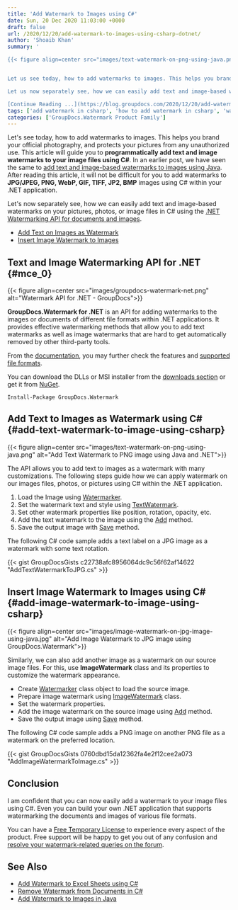 ```yaml
---
title: 'Add Watermark to Images using C#'
date: Sun, 20 Dec 2020 11:03:00 +0000
draft: false
url: /2020/12/20/add-watermark-to-images-using-csharp-dotnet/
author: 'Shoaib Khan'
summary: '

{{< figure align=center src="images/text-watermark-on-png-using-java.png" alt="Add Text Watermark to PNG image using Java and .NET">}}


Let us see today, how to add watermarks to images. This helps you branding your official photography, and protects your pictures from any unauthorized use. This article will guide you to **programmatically add text and images watermarks to your image files using C#**. In an earlier post, we have seen the same to [add text and image based watermarks to images using Java](https://blog.groupdocs.com/2020/09/15/add-watermark-to-images-in-java/). After reading this article, it will not be difficult for you to add watermarks to **JPG/JPEG, PNG, WebP, GIF, TIFF, JP2, BMP** images using C# within your .NET application.

Let us now separately see, how we can easily add text and image-based watermarks on your pictures, photos, or image files in C# using the [.NET Watermarking API for documents and images](https://products.groupdocs.com/watermark/net).

[Continue Reading ...](https://blog.groupdocs.com/2020/12/20/add-watermark-to-images-using-csharp-dotnet/)'
tags: ['add watermark in csharp', 'how to add watermark in csharp', 'watermark dotnet api', 'watermark images in csharp']
categories: ['GroupDocs.Watermark Product Family']
---
```


Let's see today, how to add watermarks to images. This helps you brand your official photography, and protects your pictures from any unauthorized use. This article will guide you to **programmatically add text and image watermarks to your image files using C#**. In an earlier post, we have seen the same to [add text and image-based watermarks to images using Java](https://blog.groupdocs.com/2020/09/15/add-watermark-to-images-in-java/). After reading this article, it will not be difficult for you to add watermarks to **JPG/JPEG, PNG, WebP, GIF, TIFF, JP2, BMP** images using C# within your .NET application.

Let's now separately see, how we can easily add text and image-based watermarks on your pictures, photos, or image files in C# using the [.NET Watermarking API for documents and images](https://products.groupdocs.com/watermark/net).

*   [Add Text on Images as Watermark](#add-text-watermark-to-image-using-csharp)
*   [Insert Image Watermark to Images](#add-image-watermark-to-image-using-csharp)

## Text and Image Watermarking API for .NET {#mce_0}



{{< figure align=center src="images/groupdocs-watermark-net.png" alt="Watermark API for .NET - GroupDocs">}}


**GroupDocs.Watermark for .NET** is an API for adding watermarks to the images or documents of different file formats within .NET applications. It provides effective watermarking methods that allow you to add text watermarks as well as image watermarks that are hard to get automatically removed by other third-party tools.

From the [documentation](https://docs.groupdocs.com/watermark/net/), you may further check the features and [supported file formats](https://docs.groupdocs.com/watermark/net/supported-document-formats/).

You can download the DLLs or MSI installer from the [downloads section](https://downloads.groupdocs.com/watermark/net) or get it from [NuGet](https://www.nuget.org/packages/GroupDocs.Watermark/).

```
Install-Package GroupDocs.Watermark
```

## Add Text to Images as Watermark using C# {#add-text-watermark-to-image-using-csharp}



{{< figure align=center src="images/text-watermark-on-png-using-java.png" alt="Add Text Watermark to PNG image using Java and .NET">}}


The API allows you to add text to images as a watermark with many customizations. The following steps guide how we can apply watermark on our images files, photos, or pictures using C# within the .NET application.

1.  Load the Image using [Watermarker](https://apireference.groupdocs.com/watermark/net/groupdocs.watermark/watermarker).
2.  Set the watermark text and style using [TextWatermark](https://apireference.groupdocs.com/watermark/net/groupdocs.watermark.watermarks/textwatermark).
3.  Set other watermark properties like position, rotation, opacity, etc.
4.  Add the text watermark to the image using the [Add](https://apireference.groupdocs.com/watermark/net/groupdocs.watermark/watermarker/methods/add/index) method.
5.  Save the output image with [Save](https://apireference.groupdocs.com/watermark/net/groupdocs.watermark/watermarker/methods/save/index) method.

The following C# code sample adds a text label on a JPG image as a watermark with some text rotation.

{{< gist GroupDocsGists c22738afc8956064dc9c56f62af14622 "AddTextWatermarkToJPG.cs" >}}

## Insert Image Watermark to Images using C# {#add-image-watermark-to-image-using-csharp}



{{< figure align=center src="images/image-watermark-on-jpg-image-using-java.jpg" alt="Add Image Watermark to JPG image using GroupDocs.Watermark">}}


Similarly, we can also add another image as a watermark on our source image files. For this, use **ImageWatermark** class and its properties to customize the watermark appearance.

*   Create [Watermarker](https://apireference.groupdocs.com/watermark/net/groupdocs.watermark/watermarker) class object to load the source image.
*   Prepare image watermark using [ImageWatermark](https://apireference.groupdocs.com/watermark/net/groupdocs.watermark.watermarks/imagewatermark) class.
*   Set the watermark properties.
*   Add the image watermark on the source image using [Add](https://apireference.groupdocs.com/watermark/net/groupdocs.watermark/watermarker/methods/add/index) method.
*   Save the output image using [Save](https://apireference.groupdocs.com/watermark/net/groupdocs.watermark/watermarker/methods/save/index) method.

The following C# code sample adds a PNG image on another PNG file as a watermark on the preferred location.

{{< gist GroupDocsGists 0760dbd15da12362fa4e2f12cee2a073 "AddImageWatermarkToImage.cs" >}}

## Conclusion

I am confident that you can now easily add a watermark to your image files using C#. Even you can build your own .NET application that supports watermarking the documents and images of various file formats.

You can have a [Free Temporary License](https://purchase.groupdocs.com/temporary-license) to experience every aspect of the product. Free support will be happy to get you out of any confusion and [resolve your watermark-related queries on the forum](https://forum.groupdocs.com/c/watermark).

## See Also

*   [Add Watermark to Excel Sheets using C#](https://blog.groupdocs.com/2021/11/04/watermark-excel-sheets-using-csharp/)
*   [Remove Watermark from Documents in C#](https://blog.groupdocs.com/2020/11/27/find-and-remove-watermarks-from-documents-in-csharp/)
*   [Add Watermark to Images in Java](https://blog.groupdocs.com/2020/09/15/add-watermark-to-images-in-java/)




